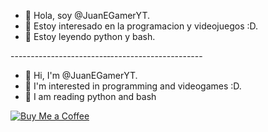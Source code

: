 - 👋 Hola, soy @JuanEGamerYT.
- 👀 Estoy interesado en la programacion y videojuegos :D.
- 🌱 Estoy leyendo python y bash.

------------------------‐-----------------------

- 👋 Hi, I'm @JuanEGamerYT.
- 👀 I'm interested in programming and videogames :D.
- 🌱 I am reading python and bash


[![Buy Me a Coffee](https://www.codehim.com/wp-content/uploads/2022/09/bmc-button.png)](https://www.buymeacoffee.com/juanegameryt)


<!---
JuanEGamerYT/JuanEGamerYT is a ✨ special ✨ repository because its `README.md` (this file) appears on your GitHub profile.
You can click the Preview link to take a look at your changes.
--->

